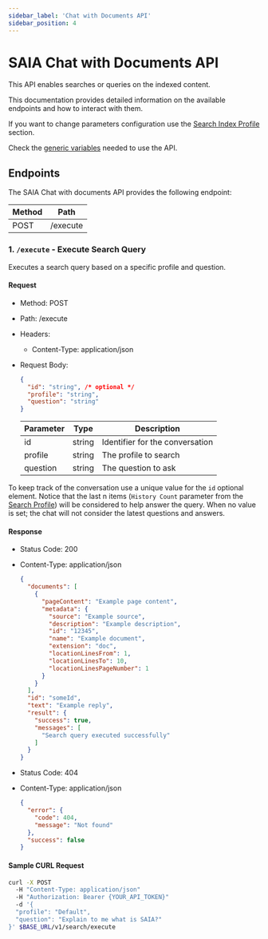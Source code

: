 ```yaml
---
sidebar_label: 'Chat with Documents API'
sidebar_position: 4
---
```


# SAIA Chat with Documents API

This API enables searches or queries on the indexed content. 

This documentation provides detailed information on the available endpoints and how to interact with them. 

If you want to change parameters configuration use the [Search Index Profile](../SearchIndexProfile.md) section.

Check the [generic variables](./APIReference.md#generic-variables) needed to use the API.

## Endpoints

The SAIA Chat with documents API provides the following endpoint:

| Method | Path                  |
| ------ | --------------------- |
| POST   | /execute              |

### 1. `/execute` - Execute Search Query

Executes a search query based on a specific profile and question.

#### Request

- Method: POST
- Path: /execute
- Headers:
  - Content-Type: application/json
- Request Body:

  ```json
  {
    "id": "string", /* optional */
    "profile": "string",
    "question": "string"
  }
  ```

  | Parameter | Type   | Description                     |
  | --------- | ------ | ------------------------------- |
  | id | string | Identifier for the conversation |
  | profile   | string | The profile to search           |
  | question  | string | The question to ask             |

To keep track of the conversation use a unique value for the `id` optional element. Notice that the last n items (`History Count` parameter from the [Search Profile](../SearchIndexProfile.md#history-document-count-scores)) will be considered to help answer the query. When no value is set; the chat will not consider the latest questions and answers.

#### Response

- Status Code: 200
- Content-Type: application/json

  ```json
  {
    "documents": [
      {
        "pageContent": "Example page content",
        "metadata": {
          "source": "Example source",
          "description": "Example description",
          "id": "12345",
          "name": "Example document",
          "extension": "doc",
          "locationLinesFrom": 1,
          "locationLinesTo": 10,
          "locationLinesPageNumber": 1
        }
      }
    ],
    "id": "someId",
    "text": "Example reply",
    "result": {
      "success": true,
      "messages": [
        "Search query executed successfully"
      ]
    }
  }
  ```

- Status Code: 404
- Content-Type: application/json

  ```json
  {
    "error": {
      "code": 404,
      "message": "Not found"
    },
    "success": false
  }
  ```

#### Sample CURL Request

```bash
curl -X POST
  -H "Content-Type: application/json"
  -H "Authorization: Bearer {YOUR_API_TOKEN}"
  -d '{
  "profile": "Default",
  "question": "Explain to me what is SAIA?"
}' $BASE_URL/v1/search/execute
```
